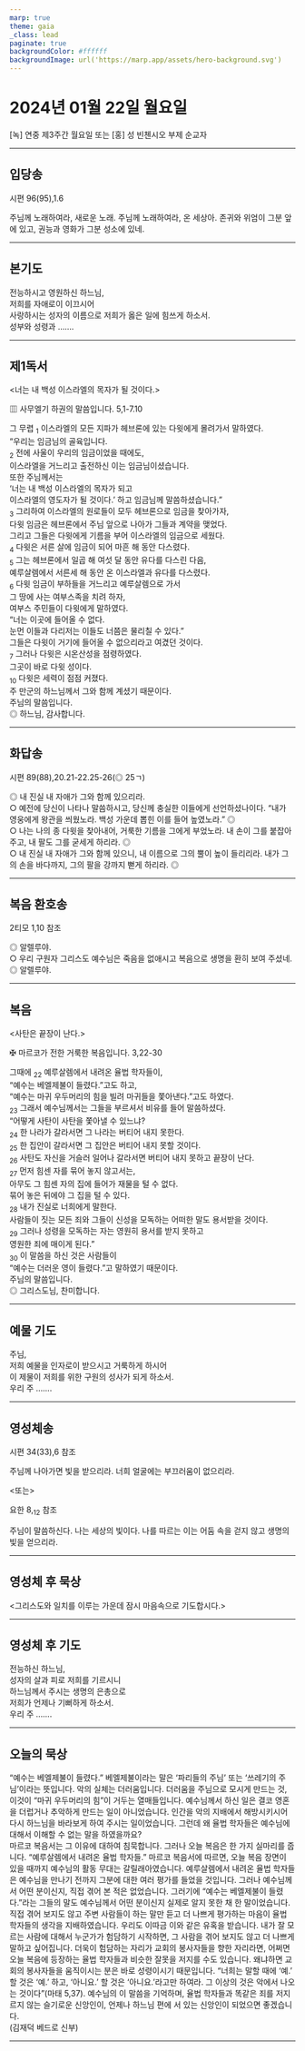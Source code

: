 ```yaml
---
marp: true
theme: gaia
_class: lead
paginate: true
backgroundColor: #ffffff
backgroundImage: url('https://marp.app/assets/hero-background.svg')
---
```


# 2024년 01월 22일 월요일

[녹] 연중 제3주간 월요일 또는 [홍] 성 빈첸시오 부제 순교자  




---

## 입당송

시편 96(95),1.6

주님께 노래하여라, 새로운 노래. 주님께 노래하여라, 온 세상아. 존귀와 위엄이 그분 앞에 있고, 권능과 영화가 그분 성소에 있네.  
  


---

## 본기도

전능하시고 영원하신 하느님,  
저희를 자애로이 이끄시어  
사랑하시는 성자의 이름으로 저희가 옳은 일에 힘쓰게 하소서.  
성부와 성령과 …….  
  


---

## 제1독서

<너는 내 백성 이스라엘의 목자가 될 것이다.>

▥ 사무엘기 하권의 말씀입니다. 5,1-7.10

그 무렵 <sub>1</sub> 이스라엘의 모든 지파가 헤브론에 있는 다윗에게 몰려가서 말하였다.  
“우리는 임금님의 골육입니다.  
<sub>2</sub> 전에 사울이 우리의 임금이었을 때에도,  
이스라엘을 거느리고 출전하신 이는 임금님이셨습니다.  
또한 주님께서는  
‘너는 내 백성 이스라엘의 목자가 되고  
이스라엘의 영도자가 될 것이다.’ 하고 임금님께 말씀하셨습니다.”  
<sub>3</sub> 그리하여 이스라엘의 원로들이 모두 헤브론으로 임금을 찾아가자,  
다윗 임금은 헤브론에서 주님 앞으로 나아가 그들과 계약을 맺었다.  
그리고 그들은 다윗에게 기름을 부어 이스라엘의 임금으로 세웠다.  
<sub>4</sub> 다윗은 서른 살에 임금이 되어 마흔 해 동안 다스렸다.  
<sub>5</sub> 그는 헤브론에서 일곱 해 여섯 달 동안 유다를 다스린 다음,  
예루살렘에서 서른세 해 동안 온 이스라엘과 유다를 다스렸다.  
<sub>6</sub> 다윗 임금이 부하들을 거느리고 예루살렘으로 가서  
그 땅에 사는 여부스족을 치려 하자,  
여부스 주민들이 다윗에게 말하였다.  
“너는 이곳에 들어올 수 없다.  
눈먼 이들과 다리저는 이들도 너쯤은 물리칠 수 있다.”  
그들은 다윗이 거기에 들어올 수 없으리라고 여겼던 것이다.  
<sub>7</sub> 그러나 다윗은 시온산성을 점령하였다.  
그곳이 바로 다윗 성이다.  
<sub>10</sub> 다윗은 세력이 점점 커졌다.  
주 만군의 하느님께서 그와 함께 계셨기 때문이다.  
주님의 말씀입니다.  
◎ 하느님, 감사합니다.  
  


---

## 화답송

시편 89(88),20.21-22.25-26(◎ 25ㄱ)

◎ 내 진실 내 자애가 그와 함께 있으리라.  
○ 예전에 당신이 나타나 말씀하시고, 당신께 충실한 이들에게 선언하셨나이다. “내가 영웅에게 왕관을 씌웠노라. 백성 가운데 뽑힌 이를 들어 높였노라.” ◎  
○ 나는 나의 종 다윗을 찾아내어, 거룩한 기름을 그에게 부었노라. 내 손이 그를 붙잡아 주고, 내 팔도 그를 굳세게 하리라. ◎  
○ 내 진실 내 자애가 그와 함께 있으니, 내 이름으로 그의 뿔이 높이 들리리라. 내가 그의 손을 바다까지, 그의 팔을 강까지 뻗게 하리라. ◎  
  


---

## 복음 환호송

2티모 1,10 참조

◎ 알렐루야.  
○ 우리 구원자 그리스도 예수님은 죽음을 없애시고 복음으로 생명을 환히 보여 주셨네.  
◎ 알렐루야.  
  


---

## 복음

<사탄은 끝장이 난다.>

✠ 마르코가 전한 거룩한 복음입니다. 3,22-30

그때에 <sub>22</sub> 예루살렘에서 내려온 율법 학자들이,  
“예수는 베엘제불이 들렸다.”고도 하고,  
“예수는 마귀 우두머리의 힘을 빌려 마귀들을 쫓아낸다.”고도 하였다.  
<sub>23</sub> 그래서 예수님께서는 그들을 부르셔서 비유를 들어 말씀하셨다.  
“어떻게 사탄이 사탄을 쫓아낼 수 있느냐?  
<sub>24</sub> 한 나라가 갈라서면 그 나라는 버티어 내지 못한다.  
<sub>25</sub> 한 집안이 갈라서면 그 집안은 버티어 내지 못할 것이다.  
<sub>26</sub> 사탄도 자신을 거슬러 일어나 갈라서면 버티어 내지 못하고 끝장이 난다.  
<sub>27</sub> 먼저 힘센 자를 묶어 놓지 않고서는,  
아무도 그 힘센 자의 집에 들어가 재물을 털 수 없다.  
묶어 놓은 뒤에야 그 집을 털 수 있다.  
<sub>28</sub> 내가 진실로 너희에게 말한다.  
사람들이 짓는 모든 죄와 그들이 신성을 모독하는 어떠한 말도 용서받을 것이다.  
<sub>29</sub> 그러나 성령을 모독하는 자는 영원히 용서를 받지 못하고  
영원한 죄에 매이게 된다.”  
<sub>30</sub> 이 말씀을 하신 것은 사람들이  
“예수는 더러운 영이 들렸다.”고 말하였기 때문이다.  
주님의 말씀입니다.  
◎ 그리스도님, 찬미합니다.  
  


---

## 예물 기도

주님,  
저희 예물을 인자로이 받으시고 거룩하게 하시어  
이 제물이 저희를 위한 구원의 성사가 되게 하소서.  
우리 주 …….  
  


---

## 영성체송

시편 34(33),6 참조

주님께 나아가면 빛을 받으리라. 너희 얼굴에는 부끄러움이 없으리라.  
  
<또는>  
  
요한 8,<sub>12</sub> 참조  
  
주님이 말씀하신다. 나는 세상의 빛이다. 나를 따르는 이는 어둠 속을 걷지 않고 생명의 빛을 얻으리라.  


---

## 영성체 후 묵상

<그리스도와 일치를 이루는 가운데 잠시 마음속으로 기도합시다.>  


---

## 영성체 후 기도

전능하신 하느님,  
성자의 살과 피로 저희를 기르시니  
하느님께서 주시는 생명의 은총으로  
저희가 언제나 기뻐하게 하소서.  
우리 주 …….  
  


---

## 오늘의 묵상

“예수는 베엘제불이 들렸다.” 베엘제불이라는 말은 ‘파리들의 주님’ 또는 ‘쓰레기의 주님’이라는 뜻입니다. 악의 실체는 더러움입니다. 더러움을 주님으로 모시게 만드는 것, 이것이 “마귀 우두머리의 힘”이 거두는 열매들입니다. 예수님께서 하신 일은 결코 영혼을 더럽거나 추악하게 만드는 일이 아니었습니다. 인간을 악의 지배에서 해방시키시어 다시 하느님을 바라보게 하여 주시는 일이었습니다. 그런데 왜 율법 학자들은 예수님에 대해서 이해할 수 없는 말을 하였을까요?  
마르코 복음서는 그 이유에 대하여 침묵합니다. 그러나 오늘 복음은 한 가지 실마리를 줍니다. “예루살렘에서 내려온 율법 학자들.” 마르코 복음서에 따르면, 오늘 복음 장면이 있을 때까지 예수님의 활동 무대는 갈릴래아였습니다. 예루살렘에서 내려온 율법 학자들은 예수님을 만나기 전까지 그분에 대한 여러 평가를 들었을 것입니다. 그러나 예수님께서 어떤 분이신지, 직접 겪어 본 적은 없었습니다. 그러기에 “예수는 베엘제불이 들렸다.”라는 그들의 말도 예수님께서 어떤 분이신지 실제로 알지 못한 채 한 말이었습니다.  
직접 겪어 보지도 않고 주변 사람들이 하는 말만 듣고 더 나쁘게 평가하는 마음이 율법 학자들의 생각을 지배하였습니다. 우리도 이따금 이와 같은 유혹을 받습니다. 내가 잘 모르는 사람에 대해서 누군가가 험담하기 시작하면, 그 사람을 겪어 보지도 않고 더 나쁘게 말하고 싶어집니다. 더욱이 험담하는 자리가 교회의 봉사자들을 향한 자리라면, 어쩌면 오늘 복음에 등장하는 율법 학자들과 비슷한 잘못을 저지를 수도 있습니다. 왜냐하면 교회의 봉사자들을 움직이시는 분은 바로 성령이시기 때문입니다. “너희는 말할 때에 ‘예.’ 할 것은 ‘예.’ 하고, ‘아니요.’ 할 것은 ‘아니요.’라고만 하여라. 그 이상의 것은 악에서 나오는 것이다”(마태 5,37). 예수님의 이 말씀을 기억하며, 율법 학자들과 똑같은 죄를 저지르지 않는 슬기로운 신앙인이, 언제나 하느님 편에 서 있는 신앙인이 되었으면 좋겠습니다.  
(김재덕 베드로 신부)  


---